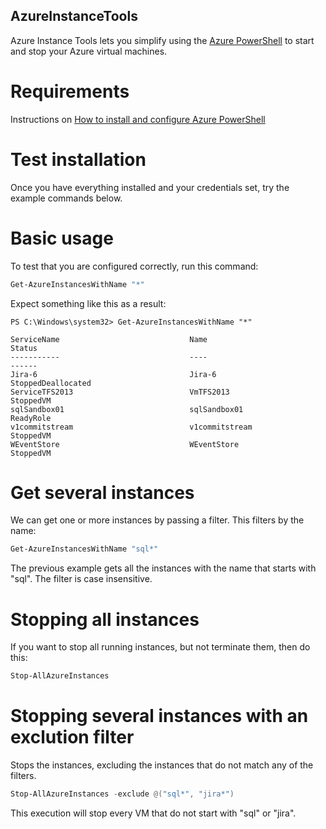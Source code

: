 ## AzureInstanceTools ##

Azure Instance Tools lets you simplify using the [Azure PowerShell](http://msdn.microsoft.com/en-us/library/azure/jj156055.aspx) to start and stop your Azure virtual machines.

# Requirements

Instructions on [How to install and configure Azure PowerShell](http://azure.microsoft.com/en-us/documentation/articles/install-configure-powershell/)

# Test installation

Once you have everything installed and your credentials set, try the example commands below.

# Basic usage

To test that you are configured correctly, run this command:

```powershell
Get-AzureInstancesWithName "*"
```

Expect something like this as a result:

```
PS C:\Windows\system32> Get-AzureInstancesWithName "*"

ServiceName                             Name                                    Status
-----------                             ----                                    ------
Jira-6                                  Jira-6                                  StoppedDeallocated
ServiceTFS2013                          VmTFS2013                               StoppedVM
sqlSandbox01                            sqlSandbox01                            ReadyRole
v1commitstream                          v1commitstream                          StoppedVM
WEventStore                             WEventStore                             StoppedVM
```


# Get several instances
We can get one or more instances by passing a filter. This filters by the name:

```powershell
Get-AzureInstancesWithName "sql*"
```

The previous example gets all the instances with the name that starts with "sql". The filter is case insensitive.

# Stopping all instances
If you want to stop all running instances, but not terminate them, then do this:

```powershell
Stop-AllAzureInstances
```

# Stopping several instances with an exclution filter
Stops the instances, excluding the instances that do not match any of the filters.

```powershell
Stop-AllAzureInstances -exclude @("sql*", "jira*")
```

This execution will stop every VM that do not start with "sql" or "jira".